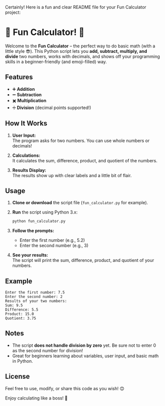 Certainly! Here is a fun and clear README file for your Fun Calculator project:

# 🎉 Fun Calculator! 🎉

Welcome to the **Fun Calculator** – the perfect way to do basic math (with a little style 😎). This Python script lets you **add, subtract, multiply, and divide** two numbers, works with decimals, and shows off your programming skills in a beginner-friendly (and emoji-filled) way.

## Features

- ➕ **Addition**  
- ➖ **Subtraction**  
- ✖️ **Multiplication**  
- ➗ **Division** (decimal points supported!)  

## How It Works

1. **User Input:**  
   The program asks for two numbers. You can use whole numbers or decimals!

2. **Calculations:**  
   It calculates the sum, difference, product, and quotient of the numbers.

3. **Results Display:**  
   The results show up with clear labels and a little bit of flair.

## Usage

1. **Clone or download** the script file (`fun_calculator.py` for example).

2. **Run** the script using Python 3.x:

   ```bash
   python fun_calculator.py
   ```

3. **Follow the prompts:**  
   - Enter the first number (e.g., 5.2)
   - Enter the second number (e.g., 3)

4. **See your results:**  
   The script will print the sum, difference, product, and quotient of your numbers.

## Example

```text
Enter the first number: 7.5
Enter the second number: 2
Results of your two numbers:
Sum: 9.5
Difference: 5.5
Product: 15.0
Quotient: 3.75
```

## Notes

- The script **does not handle division by zero** yet. Be sure not to enter 0 as the second number for division!
- Great for beginners learning about variables, user input, and basic math in Python.

## License

Feel free to use, modify, or share this code as you wish! 😊

Enjoy calculating like a boss! 🚀
